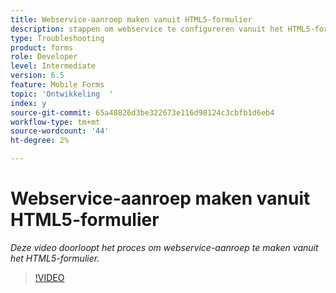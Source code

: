 ```yaml
---
title: Webservice-aanroep maken vanuit HTML5-formulier
description: stappen om webservice te configureren vanuit het HTML5-formulier
type: Troubleshooting
product: forms
role: Developer
level: Intermediate
version: 6.5
feature: Mobile Forms
topic: 'Ontwikkeling  '
index: y
source-git-commit: 65a40826d3be322673e116d98124c3cbfb1d6eb4
workflow-type: tm+mt
source-wordcount: '44'
ht-degree: 2%

---
```


# Webservice-aanroep maken vanuit HTML5-formulier

*Deze video doorloopt het proces om webservice-aanroep te maken vanuit het HTML5-formulier.*

>[!VIDEO](https://video.tv.adobe.com/v/335505?quality=9&learn=on)
